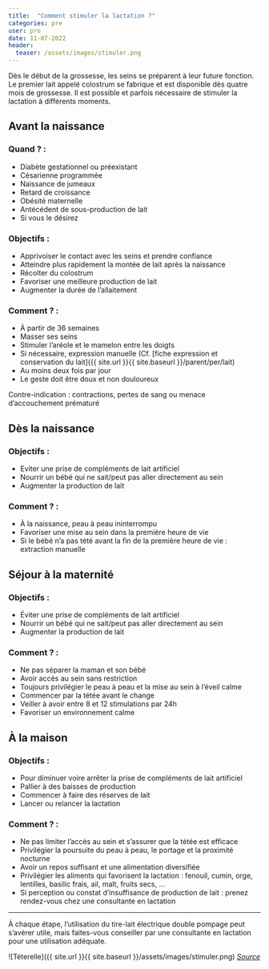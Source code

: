 ```yaml
---
title:  "Comment stimuler la lactation ?"
categories: pre
user: pro
date: 11-07-2022
header:
  teaser: /assets/images/stimuler.png
---
```


Dès le début de la grossesse, les seins se préparent à leur future fonction. Le premier lait appelé colostrum se fabrique et est disponible dès quatre mois de grossesse. 
Il est possible et parfois nécessaire de stimuler la lactation à différents moments. 

## Avant la naissance

### Quand ? : 
- Diabète gestationnel ou préexistant
-	Césarienne programmée
-	Naissance de jumeaux 
-	Retard de croissance
-	Obésité maternelle 
-	Antécédent de sous-production de lait
-	Si vous le désirez

### Objectifs : 
- Apprivoiser le contact avec les seins et prendre confiance
- Atteindre plus rapidement la montée de lait après la naissance
- Récolter du colostrum
- Favoriser une meilleure production de lait 
-	Augmenter la durée de l’allaitement

### Comment ? : 

- À partir de 36 semaines
- Masser ses seins
- Stimuler l’aréole et le mamelon entre les doigts
- Si nécessaire, expression manuelle (Cf. [fiche expression et conservation du lait]({{ site.url }}{{ site.baseurl }}/parent/per/lait) 
- Au moins deux fois par jour
- Le geste doit être doux et non douloureux

Contre-indication : contractions, pertes de sang ou menace d’accouchement prématuré

## Dès la naissance
### Objectifs : 
- Eviter une prise de compléments de lait artificiel
- Nourrir un bébé qui ne sait/peut pas aller directement au sein
- Augmenter la production de lait

### Comment ? :

- À la naissance, peau à peau ininterrompu 
- Favoriser une mise au sein dans la première heure de vie
- Si le bébé n’a pas tété avant la fin de la première heure de vie : extraction manuelle 


## Séjour à la maternité

### Objectifs : 
- Éviter une prise de compléments de lait artificiel
- Nourrir un bébé qui ne sait/peut pas aller directement au sein
- Augmenter la production de lait

### Comment ? :
- Ne pas séparer la maman et son bébé
- Avoir accès au sein sans restriction
- Toujours privilégier le peau à peau et la mise au sein à l’éveil calme
- Commencer par la tétée avant le change
- Veiller à avoir entre 8 et 12 stimulations par 24h
- Favoriser un environnement calme
 
## À la maison

### Objectifs :

- Pour diminuer voire arrêter la prise de compléments de lait artificiel
- Pallier à des baisses de production
- Commencer à faire des réserves de lait
- Lancer ou relancer la lactation

### Comment ? :

- Ne pas limiter l’accès au sein et s’assurer que la tétée est efficace
- Privilégier la poursuite du peau à peau, le portage et la proximité nocturne
- Avoir un repos suffisant et une alimentation diversifiée
- Privilégier les aliments qui favorisent la lactation : fenouil, cumin, orge, lentilles, basilic frais, ail, malt, fruits secs, …
- Si perception ou constat d’insuffisance de production de lait : prenez rendez-vous chez une consultante en lactation

___


À chaque étape, l’utilisation du tire-lait électrique double pompage peut s’avérer utile, mais faites-vous conseiller par une consultante en lactation pour une utilisation adéquate.

![Téterelle]({{ site.url }}{{ site.baseurl }}/assets/images/stimuler.png)
*[Source](http://sulivanneb.wixsite.com/lifeandfoodies/single-post/2017/11/07/Avoir-la-bonne-taille-de-t%C3%A9terelle-pour-mon-tire-lait)*
